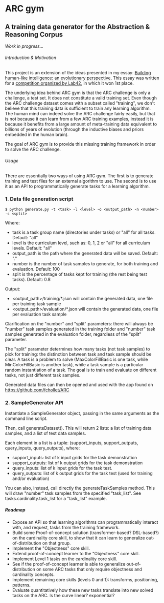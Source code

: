 # ARC gym
## A training data generator for the Abstraction & Reasoning Corpus

*Work in progress...*

###### Introduction & Motivation

This project is an extension of the ideas presented in my essay: [Building human-like intelligence: an evolutionary perspective](essay.pdf).
This essay was written for a [competition organized by Lab42](https://lab42.global/past-challenges/essay-intelligence/), in which it won 1st place.

The underlying idea behind ARC gym is that the ARC challenge is only a challenge, a test set. It does not constitute a valid training set. Even though
the ARC challenge dataset comes with a subset called "training", we don't believe that this training data is sufficient to train any learning algorithm.
The human mind can indeed solve the ARC challenge fairly easily, but that is not because it can learn from a few ARC training examples, instead it is
because it benefits from a large amount of meta-training data equivalent to billions of years of evolution (through the inductive biases and priors embedded
in the human brain).

The goal of ARC gym is to provide this missing training framework in order to solve the ARC challenge.

###### Usage

There are essentially two ways of using ARC gym. The first is to generate training and test files for an external
algorithm to use. The second is to use it as an API to programmatically generate tasks for a learning algorithm.

### 1. Data file generation script

```
$ python generate.py -t <task> -l <level> -o <output_path> -n <number> -s <split>
```

Where:
* task is a task group name (directories under tasks) or "all" for all tasks. Default: "all"
* level is the curriculum level, such as: 0, 1, 2 or "all" for all curriculum levels. Default: "all"
* output_path is the path where the generated data will be saved. Default: "."
* number is the number of task samples to generate, for both training and evaluation. Default: 100
* split is the percentage of tasks kept for training (the rest being test tasks). Default: 0.8 

Output:
* <output_path>/training/*.json will contain the generated data, one file per training task sample
* <output_path>/evaluation/*.json will contain the generated data, one file per evaluation task sample

Clarification on the "number" and "split" parameters: there will always be "number" task samples generated in 
the training folder and "number" task samples generated in the evaluation folder, regardless of the "split" parameter.

The "split" parameter determines how many tasks (not task samples) to pick for training: the distinction between
task and task sample should be clear. A task is a problem to solve (MaxColorFillBasic is one task, while MinColorFillBasic
is another task), while a task sample is a particular random instantiation of a task. The goal is to train and evaluate
on different tasks, not just different task samples.

Generated data files can then be opened and used with the app found on https://github.com/fchollet/ARC

### 2. SampleGenerator API

Instantiate a SampleGenerator object, passing in the same arguments as the command line script.

Then, call generateDataset(). This will return 2 lists: a list of training data samples, and a list of test data samples.

Each element in a list is a tuple: (support_inputs, support_outputs, query_inputs, query_outputs), where:

* support_inputs: list of k input grids for the task demonstration
* support_outputs: list of k output grids for the task demonstration
* query_inputs: list of k input grids for the task test.
* query_outputs: list of k output grids for the task test (used for training and/or evaluation)

You can also, instead, call directly the generateTaskSamples method. This will draw "number" task samples from
the specified "task_list". See tasks.cardinality.task_list for a "task_list" example.

##### Roadmap
* Expose an API so that learning algorithms can programmatically interact with, and request, tasks from the training framework.
* Build some Proof-of-concept solution (transformer-based? DSL-based?) on the cardinality core skill, to show that it can learn to generalize out-of-distribution on that group.
* Implement the "Objectness" core skill.
* Extend proof-of-concept learner to the "Objectness" core skill.
* Implement Level 1 tasks on the cardinality core skill.
* See if the proof-of-concept learner is able to generalize out-of-distribution on some ARC tasks that only require objectness and cardinality concepts.
* Implement remaining core skills (levels 0 and 1): transforms, positioning, patterns.
* Evaluate quantitatively how these new tasks translate into new solved tasks on the ARC. Is the curve linear? exponential?
